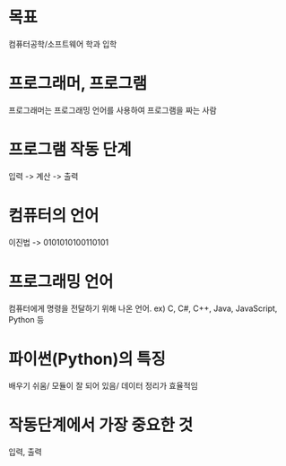 # 목표
컴퓨터공학/소프트웨어 학과 입학
# 프로그래머, 프로그램
프로그래머는 프로그래밍 언어를 사용하여 프로그램을 짜는 사람
# 프로그램 작동 단계
입력 -> 계산 -> 출력
# 컴퓨터의 언어
이진법 -> 0101010100110101
# 프로그래밍 언어
컴퓨터에게 명령을 전달하기 위해 나온 언어. ex) C, C#, C++, Java, JavaScript, Python 등
# 파이썬(Python)의 특징
배우기 쉬움/ 모듈이 잘 되어 있음/ 데이터 정리가 효율적임
# 작동단계에서 가장 중요한 것
입력, 출력